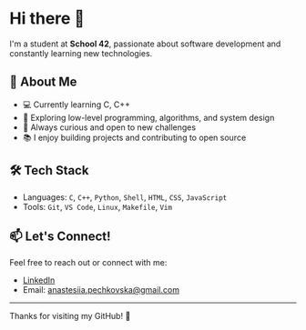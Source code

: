 # Hi there 👋

I'm a student at **School 42**, passionate about software development and constantly learning new technologies.

## 🚀 About Me

- 💻 Currently learning C, C++
- 🔧 Exploring low-level programming, algorithms, and system design
- 🌱 Always curious and open to new challenges
- 📚 I enjoy building projects and contributing to open source

## 🛠 Tech Stack

- Languages: `C`, `C++`, `Python`, `Shell`, `HTML`, `CSS`, `JavaScript`
- Tools: `Git`, `VS Code`, `Linux`, `Makefile`, `Vim`

## 📫 Let's Connect!

Feel free to reach out or connect with me:

- [LinkedIn](https://www.linkedin.com/in/a-pechkovska/)  
- Email: anastesiia.pechkovska@gmail.com

---

Thanks for visiting my GitHub! 🌟
